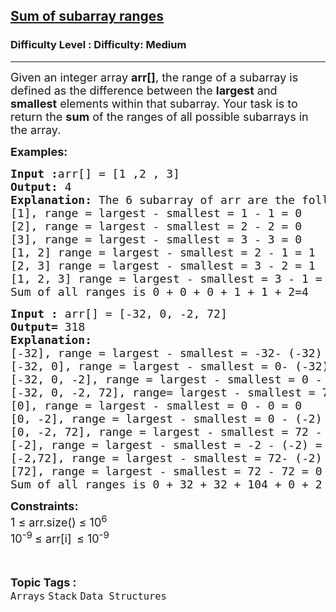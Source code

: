 <h2><a href="https://www.geeksforgeeks.org/problems/sum-of-subarray-ranges/1?page=4&category=Stack&sortBy=submissions">Sum of subarray ranges</a></h2><h3>Difficulty Level : Difficulty: Medium</h3><hr><div class="problems_problem_content__Xm_eO"><p><span style="font-size: 18px;">Given an integer array <strong>arr[]</strong>, the range of a subarray is defined as the difference between the <strong>largest</strong> and <strong>smallest</strong> elements within that subarray. Your task is to return the <strong>sum</strong> of the ranges of all possible subarrays in the array.</span></p>
<p><span style="font-size: 18px;"><strong>Examples:</strong></span></p>
<pre><span style="font-size: 18px;"><strong>Input :</strong>arr[] = [1 ,2 , 3]<strong><br>Output:</strong> 4<strong><br>Explanation: </strong>The 6 subarray of arr are the following :</span><br><span style="font-size: 18px;">[1], range = largest - smallest = 1 - 1 = 0<br>[2], range = largest - smallest = 2 - 2 = 0<br>[3], range = largest - smallest = 3 - 3 = 0<br>[1, 2] range = largest - smallest = 2 - 1 = 1<br>[2, 3] range = largest - smallest = 3 - 2 = 1<br>[1, 2, 3] range = largest - smallest = 3 - 1 = 2<br>Sum of all ranges is 0 + 0 + 0 + 1 + 1 + 2=4</span></pre>
<pre><span style="font-size: 18px;"><strong>Input :</strong> arr[] = [-32, 0, -2, 72]<strong><br>Output= </strong>318<strong><br>Explanation: <br></strong>[-32], range = largest - smallest = -32- (-32) = 0<br>[-32, 0], range = largest - smallest = 0- (-32) = 32<br>[-32, 0, -2], range = largest - smallest = 0 - (-32) = 32<br>[-32, 0, -2, 72], range= largest - smallest = 72 - (-32) = 104<br>[0], range = largest - smallest = 0 - 0 = 0<br>[0, -2], range = largest - smallest = 0 - (-2) = 2<br>[0, -2, 72], range = largest - smallest = 72 - (-2) = 74<br>[-2], range = largest - smallest = -2 - (-2) = 0<br>[-2,72], range = largest - smallest = 72- (-2) = 74<br>[72], range = largest - smallest = 72 - 72 = 0<br>Sum of all ranges is 0 + 32 + 32 + 104 + 0 + 2 + 74 + 0 + 74 + 0 = 318</span></pre>
<p><span style="font-size: 18px;"><strong>Constraints:</strong><br>1 ≤ arr.size() ≤ 10<sup>6</sup><br>10<sup>-9&nbsp;</sup>≤ arr[i]<sub>&nbsp;&nbsp;</sub>≤ 10<sup>-9</sup></span></p></div><br><p><span style=font-size:18px><strong>Topic Tags : </strong><br><code>Arrays</code>&nbsp;<code>Stack</code>&nbsp;<code>Data Structures</code>&nbsp;